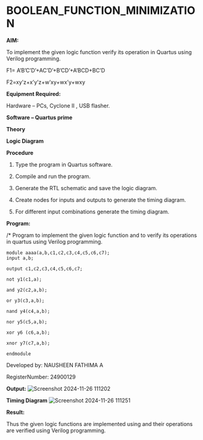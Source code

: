 # BOOLEAN_FUNCTION_MINIMIZATION

**AIM:**

To implement the given logic function verify its operation in Quartus using Verilog programming.

F1= A’B’C’D’+AC’D’+B’CD’+A’BCD+BC’D 

F2=xy’z+x’y’z+w’xy+wx’y+wxy

**Equipment Required:**

Hardware – PCs, Cyclone II , USB flasher.

**Software – Quartus prime**

**Theory**

**Logic Diagram**

**Procedure**

1.	Type the program in Quartus software.

2.	Compile and run the program.

3.	Generate the RTL schematic and save the logic diagram.

4.	Create nodes for inputs and outputs to generate the timing diagram.

5.	For different input combinations generate the timing diagram.


**Program:**

/* Program to implement the given logic function and to verify its operations in quartus using Verilog programming. 
```
module aaaa(a,b,c1,c2,c3,c4,c5,c6,c7);
input a,b;

output c1,c2,c3,c4,c5,c6,c7;

not y1(c1,a);

and y2(c2,a,b);

or y3(c3,a,b);

nand y4(c4,a,b);

nor y5(c5,a,b);

xor y6 (c6,a,b);

xnor y7(c7,a,b);

endmodule
```
Developed by: NAUSHEEN FATHIMA A

RegisterNumber: 24900129

**Output:**
![Screenshot 2024-11-26 111202](https://github.com/user-attachments/assets/4076eeef-c130-40af-a02a-806e1b3f4ae3)

**Timing Diagram**
![Screenshot 2024-11-26 111251](https://github.com/user-attachments/assets/66c823a1-995a-4205-8580-2de9691f8eb9)

**Result:**

Thus the given logic functions are implemented using and their operations are verified using Verilog programming.

